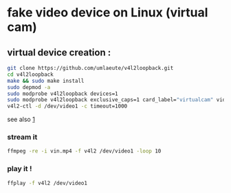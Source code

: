 # fake video device on Linux (virtual cam)


## virtual device creation :
```sh
git clone https://github.com/umlaeute/v4l2loopback.git
cd v4l2loopback
make && sudo make install
sudo depmod -a
sudo modprobe v4l2loopback devices=1
sudo modprobe v4l2loopback exclusive_caps=1 card_label="virtualcam" video_nr=1
v4l2-ctl -d /dev/video1 -c timeout=1000
```
see also [1]

### stream it 
```sh
ffmpeg -re -i vin.mp4 -f v4l2 /dev/video1 -loop 10
```

### play it !
```sh
ffplay -f v4l2 /dev/video1
```




[1]: https://askubuntu.com/questions/139239/fake-a-webcam-using-a-video-loopback-device
[2]: http://www.vlc2vcam.com/
[3]: https://softwarerecs.stackexchange.com/questions/36515/fake-virtual-camera-and-microphone-for-windows
